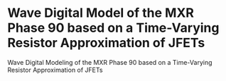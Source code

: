 # Wave Digital Model of the MXR Phase 90 based on a Time-Varying Resistor Approximation of JFETs
Wave Digital Modeling of the MXR Phase 90 based on a Time-Varying Resistor Approximation of JFETs
